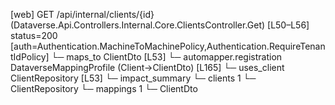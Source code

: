 [web] GET /api/internal/clients/{id}  (Dataverse.Api.Controllers.Internal.Core.ClientsController.Get)  [L50–L56] status=200 [auth=Authentication.MachineToMachinePolicy,Authentication.RequireTenantIdPolicy]
  └─ maps_to ClientDto [L53]
    └─ automapper.registration DataverseMappingProfile (Client->ClientDto) [L165]
  └─ uses_client ClientRepository [L53]
  └─ impact_summary
    └─ clients 1
      └─ ClientRepository
    └─ mappings 1
      └─ ClientDto

